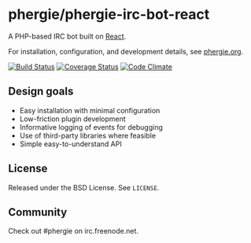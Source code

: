 # phergie/phergie-irc-bot-react

A PHP-based IRC bot built on [React](http://reactphp.org).

For installation, configuration, and development details, see [phergie.org](http://www.phergie.org/users/).

[![Build Status](https://secure.travis-ci.org/phergie/phergie-irc-bot-react.png?branch=master)](http://travis-ci.org/phergie/phergie-irc-bot-react)
[![Coverage Status](https://img.shields.io/coveralls/phergie/phergie-irc-bot-react.svg)](https://coveralls.io/r/phergie/phergie-irc-bot-react)
[![Code Climate](https://codeclimate.com/github/phergie/phergie-irc-bot-react/badges/gpa.svg)](https://codeclimate.com/github/phergie/phergie-irc-bot-react)

## Design goals

* Easy installation with minimal configuration
* Low-friction plugin development
* Informative logging of events for debugging
* Use of third-party libraries where feasible
* Simple easy-to-understand API

## License

Released under the BSD License. See `LICENSE`.

## Community

Check out #phergie on irc.freenode.net.
